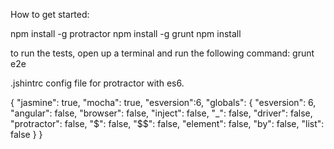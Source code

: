 How to get started:

npm install -g protractor
npm install -g grunt
npm install

to run the tests, open up a terminal and run the following command:
grunt e2e


.jshintrc config file for protractor with es6.

{
  "jasmine": true,
  "mocha": true,
  "esversion":6,
  "globals": {
    "esversion": 6,
    "angular": false,
    "browser": false,
    "inject": false,
    "_": false,
    "driver": false,
    "protractor": false,
    "$": false,
    "$$": false,
    "element": false,
    "by": false,
    "list": false
  }
}
